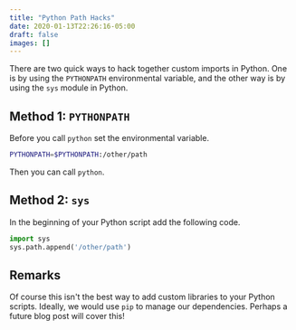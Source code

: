 ```yaml
---
title: "Python Path Hacks"
date: 2020-01-13T22:26:16-05:00
draft: false
images: []
---
```


There are two quick ways to hack together custom imports in Python. One is by using the `PYTHONPATH` environmental variable, and the other way is by using the `sys` module in Python.

## Method 1: `PYTHONPATH`

Before you call `python` set the environmental variable.

```bash
PYTHONPATH=$PYTHONPATH:/other/path
```

Then you can call `python`.

## Method 2: `sys`

In the beginning of your Python script add the following code.

```python
import sys
sys.path.append('/other/path')
```

## Remarks

Of course this isn't the best way to add custom libraries to your Python scripts. Ideally, we would use `pip` to manage our dependencies. Perhaps a future blog post will cover this!